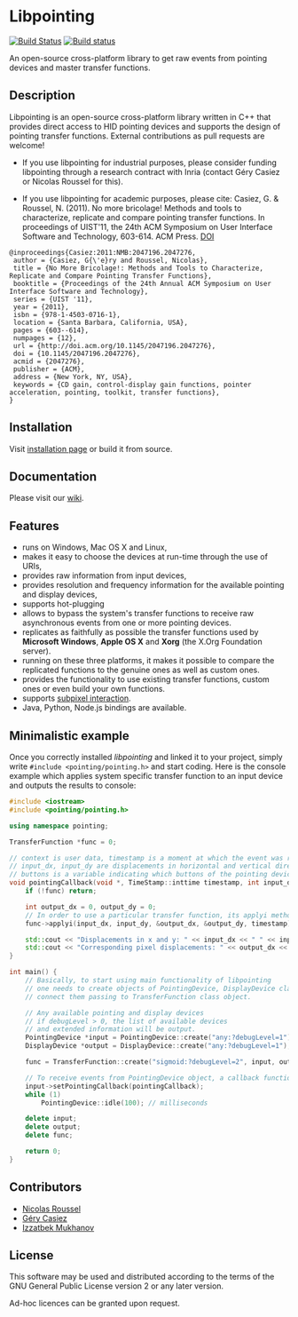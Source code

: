 # Libpointing

[![Build Status](https://travis-ci.org/INRIA/libpointing.svg?branch=master)](https://travis-ci.org/INRIA/libpointing)
[![Build status](https://ci.appveyor.com/api/projects/status/91gs9qfhrko993ld?svg=true)](https://ci.appveyor.com/project/casiez/libpointing)

An open-source cross-platform library to get raw events from pointing devices and master transfer functions.

## Description

Libpointing is an open-source cross-platform library written in C++ that provides direct access to HID pointing devices and supports the design of pointing transfer functions. External contributions as pull requests are welcome!

- If you use libpointing for industrial purposes, please consider funding libpointing through a research contract with Inria (contact Géry Casiez or Nicolas Roussel for this).

- If you use libpointing for academic purposes, please cite: Casiez, G. & Roussel, N. (2011). No more bricolage! Methods and tools to characterize, replicate and compare pointing transfer functions. In proceedings of UIST'11, the 24th ACM Symposium on User Interface Software and Technology, 603-614. ACM Press. [DOI](http://dx.doi.org/10.1145/2047196.2047276)

```
@inproceedings{Casiez:2011:NMB:2047196.2047276,
 author = {Casiez, G{\'e}ry and Roussel, Nicolas},
 title = {No More Bricolage!: Methods and Tools to Characterize, Replicate and Compare Pointing Transfer Functions},
 booktitle = {Proceedings of the 24th Annual ACM Symposium on User Interface Software and Technology},
 series = {UIST '11},
 year = {2011},
 isbn = {978-1-4503-0716-1},
 location = {Santa Barbara, California, USA},
 pages = {603--614},
 numpages = {12},
 url = {http://doi.acm.org/10.1145/2047196.2047276},
 doi = {10.1145/2047196.2047276},
 acmid = {2047276},
 publisher = {ACM},
 address = {New York, NY, USA},
 keywords = {CD gain, control-display gain functions, pointer acceleration, pointing, toolkit, transfer functions},
} 
```

## Installation

Visit [installation page](https://github.com/INRIA/libpointing/wiki/Installation) or build it from source.

## Documentation

Please visit our [wiki](https://github.com/INRIA/libpointing/wiki).

## Features

* runs on Windows, Mac OS X and Linux,
* makes it easy to choose the devices at run-time through the use of URIs,
* provides raw information from input devices,
* provides resolution and frequency information for the available pointing and display devices,
* supports hot-plugging
* allows to bypass the system's transfer functions to receive raw asynchronous events from one or more pointing devices.
* replicates as faithfully as possible the transfer functions used by **Microsoft Windows**, **Apple OS X** and **Xorg** (the X.Org Foundation server).
* running on these three platforms, it makes it possible to compare the replicated functions to the genuine ones as well as custom ones.
* provides the functionality to use existing transfer functions, custom ones or even build your own functions.
* supports [subpixel interaction](http://dx.doi.org/10.1145/2380116.2380162).
* Java, Python, Node.js bindings are available.

## Minimalistic example

Once you correctly installed *libpointing* and linked it to your project, simply write `#include <pointing/pointing.h>` and start coding. Here is the console example which applies system specific transfer function to an input device and outputs the results to console:

```C++
#include <iostream>
#include <pointing/pointing.h>

using namespace pointing;

TransferFunction *func = 0;

// context is user data, timestamp is a moment at which the event was received
// input_dx, input_dy are displacements in horizontal and vertical directions
// buttons is a variable indicating which buttons of the pointing device were pressed.
void pointingCallback(void *, TimeStamp::inttime timestamp, int input_dx, int input_dy, int buttons) {
	if (!func) return;

	int output_dx = 0, output_dy = 0;
	// In order to use a particular transfer function, its applyi method must be called.
	func->applyi(input_dx, input_dy, &output_dx, &output_dy, timestamp);

	std::cout << "Displacements in x and y: " << input_dx << " " << input_dy << std::endl;
	std::cout << "Corresponding pixel displacements: " << output_dx << " " << output_dy << std::endl;
}

int main() {
	// Basically, to start using main functionality of libpointing
	// one needs to create objects of PointingDevice, DisplayDevice classes,
	// connect them passing to TransferFunction class object.

	// Any available pointing and display devices
	// if debugLevel > 0, the list of available devices
	// and extended information will be output.
	PointingDevice *input = PointingDevice::create("any:?debugLevel=1");
	DisplayDevice *output = DisplayDevice::create("any:?debugLevel=1");

	func = TransferFunction::create("sigmoid:?debugLevel=2", input, output);

	// To receive events from PointingDevice object, a callback function must be set.
	input->setPointingCallback(pointingCallback);
	while (1)
		PointingDevice::idle(100); // milliseconds

	delete input;
	delete output;
	delete func;

	return 0;
}
```

## Contributors

* [Nicolas Roussel](http://interaction.lille.inria.fr/~roussel)
* [Géry Casiez](http://cristal.univ-lille.fr/~casiez/)
* [Izzatbek Mukhanov](https://www.linkedin.com/in/izzat-mukhanov-26a93b63)

## License

This software may be used and distributed according to the terms of the GNU General Public License version 2 or any later version.

Ad-hoc licences can be granted upon request.
